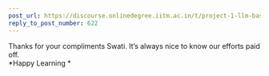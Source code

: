 ```yaml
---
post_url: https://discourse.onlinedegree.iitm.ac.in/t/project-1-llm-based-automation-agent-discussion-thread-tds-jan-2025/164277/623
reply_to_post_number: 622
---
```

Thanks for your compliments Swati. It’s always nice to know our efforts paid off.  
*Happy Learning *